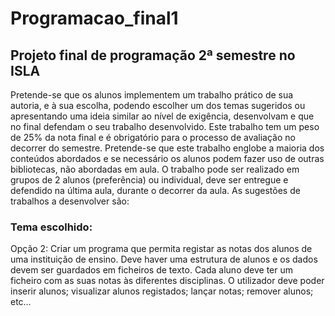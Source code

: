 # Programacao_final1
## Projeto final de programação 2ª semestre no ISLA

Pretende-se que os alunos implementem um trabalho prático de sua autoria, e à sua escolha, podendo escolher um dos temas sugeridos ou apresentando uma ideia similar ao nível de exigência, desenvolvam e que no final defendam o seu trabalho desenvolvido.
Este trabalho tem um peso de 25% da nota final e é obrigatório para o processo de avaliação no decorrer do semestre.
Pretende-se que este trabalho englobe a maioria dos conteúdos abordados e se necessário os alunos podem fazer uso de outras bibliotecas, não abordadas em aula.
O trabalho pode ser realizado em grupos de 2 alunos (preferência) ou individual, deve ser entregue e defendido na última aula, durante o decorrer da aula.
As sugestões de trabalhos a desenvolver são:

### Tema escolhido:
Opção 2: Criar um programa que permita registar as notas dos alunos de uma instituição de ensino.
Deve haver uma estrutura de alunos e os dados devem ser guardados em ficheiros de texto. Cada aluno deve ter um ficheiro com as suas notas às diferentes disciplinas. O utilizador deve poder inserir alunos; visualizar alunos registados; lançar notas; remover alunos; etc…
